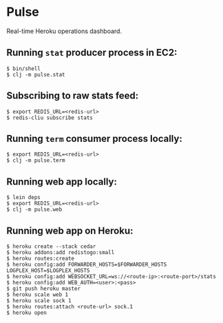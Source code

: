 # Pulse

Real-time Heroku operations dashboard.

## Running `stat` producer process in EC2:

    $ bin/shell
    $ clj -m pulse.stat

## Subscribing to raw stats feed:

    $ export REDIS_URL=<redis-url>
    $ redis-cliu subscribe stats

## Running `term` consumer process locally:

    $ export REDIS_URL=<redis-url>
    $ clj -m pulse.term

## Running web app locally:

    $ lein deps
    $ export REDIS_URL=<redis-url>
    $ clj -m pulse.web

## Running web app on Heroku:

    $ heroku create --stack cedar
    $ heroku addons:add redistogo:small
    $ heroku routes:create
    $ heroku config:add FORWARDER_HOSTS=$FORWARDER_HOSTS LOGPLEX_HOST=$LOGPLEX_HOSTS
    $ heroku config:add WEBSOCKET_URL=ws://<route-ip>:<route-port>/stats
    $ heroku config:add WEB_AUTH=<user>:<pass>
    $ git push heroku master
    $ heroku scale web 1
    $ heroku scale sock 1
    $ heroku routes:attach <route-url> sock.1
    $ heroku open
